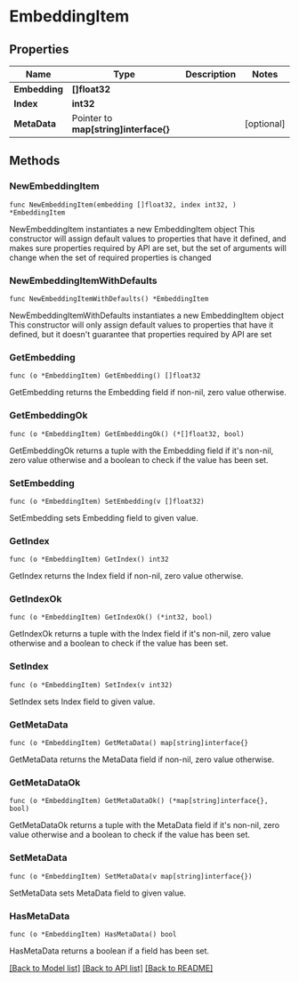 # EmbeddingItem

## Properties

Name | Type | Description | Notes
------------ | ------------- | ------------- | -------------
**Embedding** | **[]float32** |  | 
**Index** | **int32** |  | 
**MetaData** | Pointer to **map[string]interface{}** |  | [optional] 

## Methods

### NewEmbeddingItem

`func NewEmbeddingItem(embedding []float32, index int32, ) *EmbeddingItem`

NewEmbeddingItem instantiates a new EmbeddingItem object
This constructor will assign default values to properties that have it defined,
and makes sure properties required by API are set, but the set of arguments
will change when the set of required properties is changed

### NewEmbeddingItemWithDefaults

`func NewEmbeddingItemWithDefaults() *EmbeddingItem`

NewEmbeddingItemWithDefaults instantiates a new EmbeddingItem object
This constructor will only assign default values to properties that have it defined,
but it doesn't guarantee that properties required by API are set

### GetEmbedding

`func (o *EmbeddingItem) GetEmbedding() []float32`

GetEmbedding returns the Embedding field if non-nil, zero value otherwise.

### GetEmbeddingOk

`func (o *EmbeddingItem) GetEmbeddingOk() (*[]float32, bool)`

GetEmbeddingOk returns a tuple with the Embedding field if it's non-nil, zero value otherwise
and a boolean to check if the value has been set.

### SetEmbedding

`func (o *EmbeddingItem) SetEmbedding(v []float32)`

SetEmbedding sets Embedding field to given value.


### GetIndex

`func (o *EmbeddingItem) GetIndex() int32`

GetIndex returns the Index field if non-nil, zero value otherwise.

### GetIndexOk

`func (o *EmbeddingItem) GetIndexOk() (*int32, bool)`

GetIndexOk returns a tuple with the Index field if it's non-nil, zero value otherwise
and a boolean to check if the value has been set.

### SetIndex

`func (o *EmbeddingItem) SetIndex(v int32)`

SetIndex sets Index field to given value.


### GetMetaData

`func (o *EmbeddingItem) GetMetaData() map[string]interface{}`

GetMetaData returns the MetaData field if non-nil, zero value otherwise.

### GetMetaDataOk

`func (o *EmbeddingItem) GetMetaDataOk() (*map[string]interface{}, bool)`

GetMetaDataOk returns a tuple with the MetaData field if it's non-nil, zero value otherwise
and a boolean to check if the value has been set.

### SetMetaData

`func (o *EmbeddingItem) SetMetaData(v map[string]interface{})`

SetMetaData sets MetaData field to given value.

### HasMetaData

`func (o *EmbeddingItem) HasMetaData() bool`

HasMetaData returns a boolean if a field has been set.


[[Back to Model list]](../README.md#documentation-for-models) [[Back to API list]](../README.md#documentation-for-api-endpoints) [[Back to README]](../README.md)


